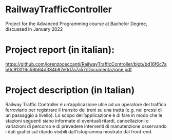 # RailwayTrafficController
Project for the Advanced Programming course at Bachelor Degree, discussed in January 2022

# Project report (in italian):
https://github.com/lorenzoceccanti/RailwayTrafficController/blob/bd16f6c7ab0c913f16c56b64d384b97e0d7a7a57/Documentazione.pdf

# Project description (in Italian)
Railway Traffic Controller è un’applicazione utile ad un operatore del traffico ferroviario 
per registrare il transito dei treni su una tratta (e.g. nei pressi di un passaggio a livello). 
Lo scopo dell’applicazione è di fare in modo che le stazioni seguenti siano informate di 
eventuali ritardi, cancellazioni o variazioni di percorso e di prevedere interventi di 
manutenzione osservando i dati grafici sul ritardo visibili dall'istogramma mostrato dal front-end.
